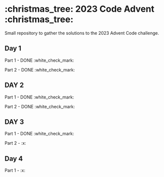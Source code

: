 <h1>:christmas_tree: 2023 Code Advent :christmas_tree:</h1>
Small repository to gather the solutions to the 2023 Advent Code challenge.

<h2>Day 1</h2>
<p>Part 1 - DONE :white_check_mark:
<p>Part 2 - DONE :white_check_mark:

<h2>DAY 2</h2>
<p>Part 1 - DONE :white_check_mark:
<p>Part 2 - DONE :white_check_mark:

<h2>DAY 3</h2>
<p>Part 1 - DONE :white_check_mark:
<p>Part 2 - :x:

<h2>Day 4</h2>
<p>Part 1 - :x: